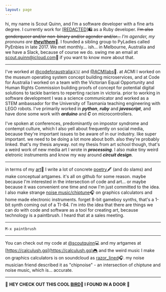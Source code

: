 ```yaml
---
layout: page
---
```


  hi, my name is Scout Quinn, and I’m a software developer with a fine arts degree. I currently work for [[REDACTED]](https://github.com/marketplacer)🛍️ as a Ruby developer. ~~I'm also genderqueer and/or non-binary and/or agender and/or...~~ _I'm agender, my pronouns are_ [_**they/them**_](https://pronoun.is/they/.../themselves)🌈. I founded a sibling group to PyLadies called PyEnbies in late 2017. We met monthly... ish... in Melbourne, Australia and we have a Slack, because of course we do. swing me an email at [scout.quinn@icloud.com](mailto:scout.quinn@icloud.com)📧 if you want to know more about that.
  
---
  
  I've worked at [@codeforaustralia](https://github.com/codeforaustralia)🇦🇺 and [@ACMIlabs](https://github.com/ACMIlabs)🎥. at ACMI I worked on the museum operating system concept building microservices, and at Code for Australia I worked on a team with the Victorian Equal Opportunity and Human Rights Commission building proofs of concept for potential digital solutions to tackle barriers to reperting racism in victoria. prior to working in software development I was a science communicator and worked as a STEM ambassador for the University of Tasmania teaching engineering with LEGO robots. I've primarily worked in _**python**_, _**ruby**_ and _**javascript**_, and have done some work with _**arduino**_ and _**C**_ on microcontrollers.
  
  I've spoken at conferences, predominantly on impostor syndrome and contempt culture, which I also yell about frequently on social media, because they're important issues to be aware of in our industry. like super important. we need to be doing a lot more about both. also they're probably linked. that's my thesis anyway. not my thesis from art school though, that's a weird work of new media art I wrote in _**processing**_. I also make tiny weird eletronic instruments and know my way around _**circuit design**_.
 
---
 
  in terms of my [art](https://scoutquinn.github.io/art)🎨 I write a lot of concrete [poetry](https://scoutquinn.github.io/poetry)🖋 (and do slams) and make conceptual artgames. it's all on github for some reason. maybe because I'm interested in the intersection of code and art... or maybe because it was convenient one time and now I'm just committed to the idea. I also make strange [noise music/chiptune](https://soundcloud.com/razor_lined)🎧 on graphics calculators and home made electronic instruments. forget 8-bit gameboy synths, that's a 1-bit synth coming out of a TI-84. I'm into the idea that there are things we can do with code and software as a tool for creating art, because technology is a paintbrush. I heard that at a sales meeting.

---

`M-x paintbrush`

---

  You can check out my code at [@scoutquinn](https://github.com/scoutquinn)💻 and my artgames at [https://calculush.gq](https://calculush.gq)🎮 and the weird music I make on graphics calculators is on soundcloud as [razor_lined](https://soundcloud.com/razor_lined)🎧. my noise musician friend described it as "chipnoise" - an intersection of chiptune and noise music, which is... accurate. 

---

👀 **HEY CHECK OUT THIS COOL [BIRD](https://keybase.pub/scoutquinn/door-canary.txt)🦆 I FOUND IN A DOOR** 👀

